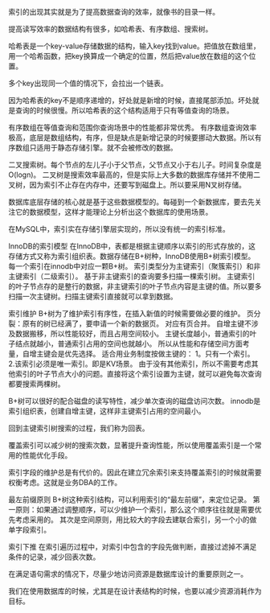 索引的出现其实就是为了提高数据查询的效率，就像书的目录一样。

提高读写效率的数据结构有很多，如哈希表、有序数组、搜索树。

哈希表是一个key-value存储数据的结构，输入key找到value。把值放在数组里，用一个哈希函数，把key换算成一个确定的位置，然后把value放在数组的这个位置。

多个key出现同一个值的情况下，会拉出一个链表。

因为哈希表的key不是顺序递增的，好处就是新增的时候，直接尾部添加。坏处就是查询的时候很慢。所以哈希表的这个结构适用于只有等值查询的场景。

有序数组在等值查询和范围你查询场景中的性能都非常优秀。
有序数组查询效率极高，底层是数组结构，有序，但是缺点是新增记录的时候要挪动大数据。所以有序数组只适用于静态存储引擎。就不会被修改的数据。

二叉搜索树。每个节点的左儿子小于父节点，父节点又小于右儿子。时间复杂度是O(logn)。
二叉树是搜索效率最高的，但是实际上大多数的数据库存储并不使用二叉树，因为索引不止存在内存中，还要写到磁盘上。所以要采用N叉树存储。


数据库底层存储的核心就是基于这些数据模型的。每碰到一个新数据库，要去先关注它的数据模型，这样才能理论上分析出这个数据库的使用场景。

在MySQL中，索引实在存储引擎层实现的，所以没有统一的索引标准。

InnoDB的索引模型
	在InnoDB中，表都是根据主键顺序以索引的形式存放的，这存储方式又称为索引组织表。数据存储在B+树种，InnoDB使用B+树索引模型。
	每一个索引在innodb中对应一颗B+树。
	索引类型分为主键索引（聚簇索引）和非主键索引（二级索引）。
	基于非主键索引的查询要多扫描一棵索引树。
	主键索引的叶子节点存的是整行的数据，非主键索引的叶子节点内容是主键的值。所以要多扫描一次主键树。扫描主键索引直接就可以拿到数据。

索引维护
	B+树为了维护索引有序性，在插入新值的时候需要做必要的维护。
	页分裂：原有的树已经满了，要申请一个新的数据页。
	对应有页合并。
	自增主键不涉及数据搬移，所以性能较好，而且占用空间较小。
	主键长度越小，普通索引的叶子结点就越小，普通索引占用的空间也就越小。
	所以从性能和存储空间方面考量，自增主键会是优先选择。
	适合用业务制度按做主键的：
		1。只有一个索引。
		2.该索引必须是唯一索引。即是KV场景。
		由于没有其他索引，所以不需要考虑其他索引的叶子节点大小的问题。直接将这个索引设置为主键，就可以避免每次查询都要搜索两棵树。

B+树可以很好的配合磁盘的读写特性，减少单次查询的磁盘访问次数。
innodb是索引组织表，创建自增主键，这样非主键索引占用的空间最小。

回到主键索引树搜索的过程，我们称为回表。

覆盖索引可以减少树的搜索次数，显著提升查询性能，所以使用覆盖索引是一个常用的性能优化手段。

索引字段的维护总是有代价的。因此在建立冗余索引来支持覆盖索引的时候就需要权衡考虑。这就是业务DBA的工作。

最左前缀原则
	B+树这种索引结构，可以利用索引的“最左前缀”，来定位记录。
	第一原则：如果通过调整顺序，可以少维护一个索引，那么这个顺序往往就是需要优先考虑采用的。
	其次是空间原则，用比较大的字段去建联合索引，另一个小的做单字段索引。

索引下推
	在索引遍历过程中，对索引中包含的字段先做判断，直接过滤掉不满足条件的记录，减少回表次数。

在满足语句需求的情况下，尽量少地访问资源是数据库设计的重要原则之一。

我们在使用数据库的时候，尤其是在设计表结构的时候，也要以减少资源消耗作为目标。